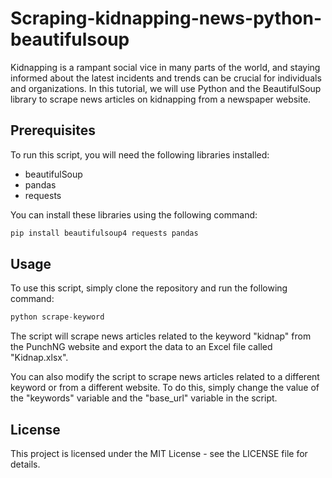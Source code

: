 # Scraping-kidnapping-news-python-beautifulsoup

Kidnapping is a rampant social vice in many parts of the world, and staying informed about the latest incidents and trends can be crucial for individuals and organizations. In this tutorial, we will use Python and the BeautifulSoup library to scrape news articles on kidnapping from a newspaper website.
## Prerequisites
To run this script, you will need the following libraries installed:

- beautifulSoup
- pandas
- requests

You can install these libraries using the following command:

```python
pip install beautifulsoup4 requests pandas
```

## Usage

To use this script, simply clone the repository and run the following command:
```python
python scrape-keyword
```
The script will scrape news articles related to the keyword "kidnap" from the PunchNG website and export the data to an Excel file called "Kidnap.xlsx".

You can also modify the script to scrape news articles related to a different keyword or from a different website. To do this, simply change the value of the "keywords" variable and the "base_url" variable in the script.

## License
This project is licensed under the MIT License - see the LICENSE file for details.
